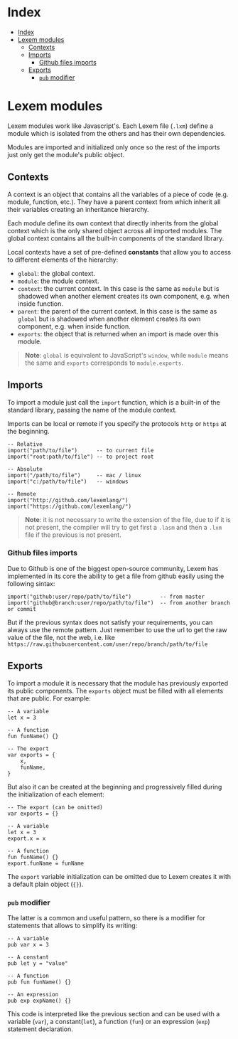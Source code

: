 # Index

- [Index](#Index)
- [Lexem modules](#Lexem-modules)
  - [Contexts](#Contexts)
  - [Imports](#Imports)
    - [Github files imports](#Github-files-imports)
  - [Exports](#Exports)
    - [`pub` modifier](#pub-modifier)

# Lexem modules

Lexem modules work like Javascript's. Each Lexem file (`.lxm`) define a module which is isolated from the others and has their own dependencies.

Modules are imported and initialized only once so the rest of the imports just only get the module's public object.

## Contexts

A context is an object that contains all the variables of a piece of code (e.g. module, function, etc.). They have a parent context from which inherit all their variables creating an inheritance hierarchy.

Each module define its own context that directly inherits from the global context which is the only shared object across all imported modules.
The global context contains all the built-in components of the standard library.

Local contexts have a set of pre-defined **constants** that allow you to access to different elements of the hierarchy:

- `global`: the global context.
- `module`: the module context.
- `context`: the current context. In this case is the same as `module` but is shadowed when another element creates its own component, e.g. when inside function.
- `parent`: the parent of the current context. In this case is the same as `global` but is shadowed when another element creates its own component, e.g. when inside function.
- `exports`: the object that is returned when an import is made over this module.

> **Note**: `global` is equivalent to JavaScript's `window`, while `module` means the same and `exports` corresponds to `module.exports`.

## Imports

To import a module just call the `import` function, which is a built-in of the standard library, passing the name of the module context.

Imports can be local or remote if you specify the protocols `http` or `https` at the beginning.

```lexem
-- Relative
import("path/to/file")      -- to current file
import("root:path/to/file") -- to project root

-- Absolute
import("/path/to/file")     -- mac / linux
import("c:/path/to/file")   -- windows

-- Remote
import("http://github.com/lexemlang/")
import("https://github.com/lexemlang/")
```

> **Note**: it is not necessary to write the extension of the file, due to if it is not present, the compiler will try to get first a `.lasm` and then a `.lxm` file if the previous is not present.

### Github files imports

Due to Github is one of the biggest open-source community, Lexem has implemented in its core the ability to get a file from github easily using the following sintax:

```lexem
import("github:user/repo/path/to/file")         -- from master
import("github@branch:user/repo/path/to/file")  -- from another branch or commit
```

But if the previous syntax does not satisfy your requirements, you can always use the remote pattern.
Just remember to use the url to get the raw value of the file, not the web, i.e. like `https://raw.githubusercontent.com/user/repo/branch/path/to/file`

## Exports

To import a module it is necessary that the module has previously exported its public components. The `exports` object must be filled with all elements that are public. For example:

```lexem
-- A variable
let x = 3

-- A function
fun funName() {}

-- The export
var exports = {
    x,
    funName,
}
```

But also it can be created at the beginning and progressively filled during the initialization of each element:

```lexem
-- The export (can be omitted)
var exports = {}

-- A variable
let x = 3
export.x = x

-- A function
fun funName() {}
export.funName = funName
```

The `export` variable initialization can be omitted due to Lexem creates it with a default plain object (`{}`).

### `pub` modifier

The latter is a common and useful pattern, so there is a modifier for statements that allows to simplify its writing:

```lexem
-- A variable
pub var x = 3

-- A constant
pub let y = "value"

-- A function
pub fun funName() {}

-- An expression
pub exp expName() {}
```

This code is interpreted like the previous section and can be used with a variable (`var`), a constant(`let`), a function (`fun`) or an expression (`exp`) statement declaration.
